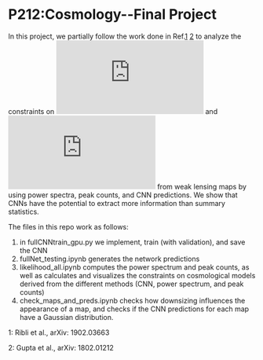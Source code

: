 # P212:Cosmology--Final Project
In this project, we partially follow the work done in Ref.[1](#f1) [2](#f2) to analyze the constraints on ![equation](https://latex.codecogs.com/gif.latex?%5Cinline%20%5Cdpi%7B80%7D%20%5Cbg_white%20%5CLARGE%20%5COmega_m) and ![equation](https://latex.codecogs.com/gif.latex?%5Cinline%20%5Cdpi%7B80%7D%20%5Cbg_white%20%5CLARGE%20%5Csigma_8) from weak lensing maps by using power spectra, peak counts, and CNN predictions. We show that CNNs have the potential to extract more information than summary statistics.

The files in this repo work as follows: 

1. in fullCNNtrain_gpu.py we implement, train (with validation), and save the CNN
2. fullNet_testing.ipynb generates the network predictions
3. likelihood_all.ipynb computes the power spectrum and peak counts, as well as calculates and visualizes the constraints on cosmological models derived from the different methods (CNN, power spectrum, and peak counts)
4. check_maps_and_preds.ipynb checks how downsizing influences the appearance of a map, and checks if the CNN predictions for each map have a Gaussian distribution.



<a name="f1">1</a>: Ribli et al., arXiv: 1902.03663

<a name="f2">2</a>: Gupta et al., arXiv: 1802.01212
